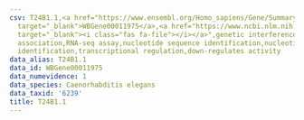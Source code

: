 ```yaml
---
csv: T24B1.1,<a href="https://www.ensembl.org/Homo_sapiens/Gene/Summary?db=core;g=WBGene00011975"
  target="_blank">WBGene00011975</a>,<a href="https://www.ncbi.nlm.nih.gov/pubmed/27496166"
  target="_blank"><i class="fas fa-file"></i></a>",genetic interference,functional
  association,RNA-seq assay,nucleotide sequence identification,nucleotide sequence
  identification,transcriptional regulation,down-regulates activity
data_alias: T24B1.1
data_id: WBGene00011975
data_numevidence: 1
data_species: Caenorhabditis elegans
data_taxid: '6239'
title: T24B1.1
---
```

